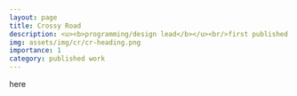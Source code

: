 ```yaml
---
layout: page
title: Crossy Road
description: <u><b>programming/design lead</b></u><br/>first published game
img: assets/img/cr/cr-heading.png
importance: 1
category: published work
---
```


here
